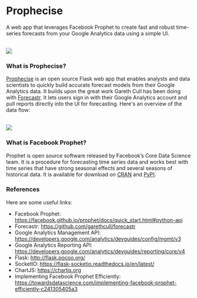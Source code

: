 # Prophecise
A web app that leverages Facebook Prophet to create fast and robust time-series forecasts from your Google Analytics data using a simple UI.

<br>
<img src="https://alsjohnstone.com/assets/images/screely-1592742794169.png"/>
<br>

### What is Prophecise?

<a href='https://prophecise.com'>Prophecise</a> is an open source Flask web app that enables analysts and data scientists to quickly build accurate forecast models from their Google Analytics data. It builds upon the great work Gareth Cull has been doing with <a href="https://github.com/garethcull/forecastr">Forecastr</a>. It lets users sign in with their Google Analytics account and pull reports directly into the UI for forecasting. Here's an overview of the data flow:

<br>
<img src="https://alsjohnstone.com/assets/images/prophecise-data-flow.jpg"/>
<br>

### What is Facebook Prophet?

Prophet is open source software released by Facebook’s Core Data Science team. It is a procedure for forecasting time series data and works best with time series that have strong seasonal effects and several seasons of historical data. It is available for download on <a href="https://cran.r-project.org/package=prophet">CRAN</a> and <a href="https://pypi.python.org/pypi/fbprophet/">PyPI</a>.

### References

Here are some useful links:

- Facebook Prophet: https://facebook.github.io/prophet/docs/quick_start.html#python-api
- Forecastr: https://github.com/garethcull/forecastr
- Google Analytics Management API: https://developers.google.com/analytics/devguides/config/mgmt/v3
- Google Analytics Reporting API: https://developers.google.com/analytics/devguides/reporting/core/v4
- Flask: http://flask.pocoo.org/
- SocketIO: https://flask-socketio.readthedocs.io/en/latest/
- ChartJS: https://chartjs.org
- Implementing Facebook Prophet Efficiently: https://towardsdatascience.com/implementing-facebook-prophet-efficiently-c241305405a3
